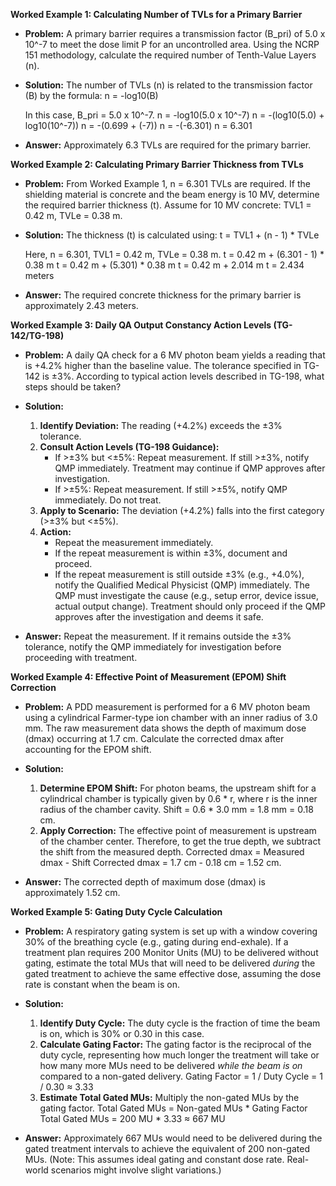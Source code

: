 **Worked Example 1: Calculating Number of TVLs for a Primary Barrier**

*   **Problem:** A primary barrier requires a transmission factor (B_pri) of 5.0 x 10^-7 to meet the dose limit P for an uncontrolled area. Using the NCRP 151 methodology, calculate the required number of Tenth-Value Layers (n).

*   **Solution:**
    The number of TVLs (n) is related to the transmission factor (B) by the formula:
    n = -log10(B)

    In this case, B_pri = 5.0 x 10^-7.
    n = -log10(5.0 x 10^-7)
    n = -(log10(5.0) + log10(10^-7))
    n = -(0.699 + (-7))
    n = -(-6.301)
    n = 6.301

*   **Answer:** Approximately 6.3 TVLs are required for the primary barrier.

**Worked Example 2: Calculating Primary Barrier Thickness from TVLs**

*   **Problem:** From Worked Example 1, n = 6.301 TVLs are required. If the shielding material is concrete and the beam energy is 10 MV, determine the required barrier thickness (t). Assume for 10 MV concrete: TVL1 = 0.42 m, TVLe = 0.38 m.

*   **Solution:**
    The thickness (t) is calculated using:
    t = TVL1 + (n - 1) * TVLe

    Here, n = 6.301, TVL1 = 0.42 m, TVLe = 0.38 m.
    t = 0.42 m + (6.301 - 1) * 0.38 m
    t = 0.42 m + (5.301) * 0.38 m
    t = 0.42 m + 2.014 m
    t = 2.434 meters

*   **Answer:** The required concrete thickness for the primary barrier is approximately 2.43 meters.

**Worked Example 3: Daily QA Output Constancy Action Levels (TG-142/TG-198)**

*   **Problem:** A daily QA check for a 6 MV photon beam yields a reading that is +4.2% higher than the baseline value. The tolerance specified in TG-142 is ±3%. According to typical action levels described in TG-198, what steps should be taken?

*   **Solution:**
    1.  **Identify Deviation:** The reading (+4.2%) exceeds the ±3% tolerance.
    2.  **Consult Action Levels (TG-198 Guidance):**
        *   If >±3% but <±5%: Repeat measurement. If still >±3%, notify QMP immediately. Treatment may continue if QMP approves after investigation.
        *   If >±5%: Repeat measurement. If still >±5%, notify QMP immediately. Do not treat.
    3.  **Apply to Scenario:** The deviation (+4.2%) falls into the first category (>±3% but <±5%).
    4.  **Action:**
        *   Repeat the measurement immediately.
        *   If the repeat measurement is within ±3%, document and proceed.
        *   If the repeat measurement is still outside ±3% (e.g., +4.0%), notify the Qualified Medical Physicist (QMP) immediately. The QMP must investigate the cause (e.g., setup error, device issue, actual output change). Treatment should only proceed if the QMP approves after the investigation and deems it safe.

*   **Answer:** Repeat the measurement. If it remains outside the ±3% tolerance, notify the QMP immediately for investigation before proceeding with treatment.

**Worked Example 4: Effective Point of Measurement (EPOM) Shift Correction**

*   **Problem:** A PDD measurement is performed for a 6 MV photon beam using a cylindrical Farmer-type ion chamber with an inner radius of 3.0 mm. The raw measurement data shows the depth of maximum dose (dmax) occurring at 1.7 cm. Calculate the corrected dmax after accounting for the EPOM shift.

*   **Solution:**
    1.  **Determine EPOM Shift:** For photon beams, the upstream shift for a cylindrical chamber is typically given by 0.6 * r, where r is the inner radius of the chamber cavity.
        Shift = 0.6 * 3.0 mm = 1.8 mm = 0.18 cm.
    2.  **Apply Correction:** The effective point of measurement is upstream of the chamber center. Therefore, to get the true depth, we subtract the shift from the measured depth.
        Corrected dmax = Measured dmax - Shift
        Corrected dmax = 1.7 cm - 0.18 cm = 1.52 cm.

*   **Answer:** The corrected depth of maximum dose (dmax) is approximately 1.52 cm.

**Worked Example 5: Gating Duty Cycle Calculation**

*   **Problem:** A respiratory gating system is set up with a window covering 30% of the breathing cycle (e.g., gating during end-exhale). If a treatment plan requires 200 Monitor Units (MU) to be delivered without gating, estimate the total MUs that will need to be delivered *during* the gated treatment to achieve the same effective dose, assuming the dose rate is constant when the beam is on.

*   **Solution:**
    1.  **Identify Duty Cycle:** The duty cycle is the fraction of time the beam is on, which is 30% or 0.30 in this case.
    2.  **Calculate Gating Factor:** The gating factor is the reciprocal of the duty cycle, representing how much longer the treatment will take or how many more MUs need to be delivered *while the beam is on* compared to a non-gated delivery.
        Gating Factor = 1 / Duty Cycle = 1 / 0.30 ≈ 3.33
    3.  **Estimate Total Gated MUs:** Multiply the non-gated MUs by the gating factor.
        Total Gated MUs = Non-gated MUs * Gating Factor
        Total Gated MUs = 200 MU * 3.33 ≈ 667 MU

*   **Answer:** Approximately 667 MUs would need to be delivered during the gated treatment intervals to achieve the equivalent of 200 non-gated MUs. (Note: This assumes ideal gating and constant dose rate. Real-world scenarios might involve slight variations.)
